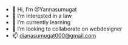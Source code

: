 - 👋 Hi, I’m @Yannasumugat
- 👀 I’m interested in a law 
- 🌱 I’m currently learning 
- 💞️ I’m looking to collaborate on webdesigner 
- 📫 dianasumugat000@gmail.com 

<!---
Yannasumugat/Yannasumugat is a ✨ special ✨ repository because its `README.md` (this file) appears on your GitHub profile.
You can click the Preview link to take a look at your changes.
--->
